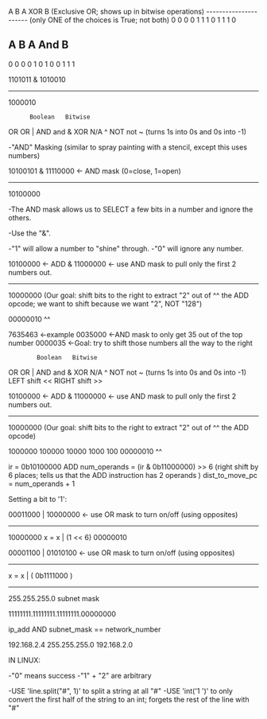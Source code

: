 A B A XOR B (Exclusive OR; shows up in bitwise operations)
---------------------- (only ONE of the choices is True; not both)
0 0 0
0 1 1
1 0 1
1 1 0

## A B A And B

0 0 0
0 1 0
1 0 0
1 1 1

1101011
& 1010010

---

1000010

          Boolean   Bitwise

OR OR |
AND and &
XOR N/A ^
NOT not ~ (turns 1s into 0s and 0s into -1)

-"AND" Masking (similar to spray painting with a stencil, except this uses numbers)

10100101
& 11110000 <- AND mask (0=close, 1=open)

---

10100000

-The AND mask allows us to SELECT a few bits in a number and ignore the others.

-Use the "&".

-"1" will allow a number to "shine" through.
-"0" will ignore any number.

10100000 <- ADD
& 11000000 <- use AND mask to pull only the first 2 numbers out.

---

10000000 (Our goal: shift bits to the right to extract "2" out of
^^ the ADD opcode; we want to shift because we want "2", NOT
"128")

00000010
^^

7635463 <-example
0035000 <-AND mask to only get 35 out of the top number
0000035 <-Goal: try to shift those numbers all the way to the right

            Boolean   Bitwise

OR OR |
AND and &
XOR N/A ^
NOT not ~ (turns 1s into 0s and 0s into -1)
LEFT shift <<
RIGHT shift >>

10100000 <- ADD
& 11000000 <- use AND mask to pull only the first 2 numbers out.

---

10000000 (Our goal: shift bits to the right to extract "2" out of
^^ the ADD opcode)

1000000
100000
10000
1000
100
00000010
^^

ir = 0b10100000 ADD
num_operands = (ir & 0b11000000) >> 6 (right shift by 6 places; tells us that the ADD instruction has 2 operands )
dist_to_move_pc = num_operands + 1

Setting a bit to '1':

00011000
| 10000000 <- use OR mask to turn on/off (using opposites)

---

10000000
x = x | (1 << 6)
00000010

00001100
| 01010100 <- use OR mask to turn on/off (using opposites)

---

x = x | ( 0b1111000 )

---

255.255.255.0 subnet mask

11111111.11111111.11111111.00000000

ip_add AND subnet_mask == network_number

192.168.2.4
255.255.255.0
192.168.2.0

IN LINUX:

-"0" means success
-"1" + "2" are arbitrary

-USE 'line.split("#", 1)' to split a string at all "#"
-USE 'int('1 ')' to only convert the first half of the string
to an int; forgets the rest of the line with "#"
